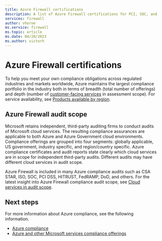 ```yaml
---
title: Azure Firewall certifications
description: A list of Azure Firewall certifications for PCI, SOC, and ISO.
services: firewall
author: vhorne
ms.service: firewall
ms.topic: article
ms.date: 04/28/2023
ms.author: victorh
---
```


# Azure Firewall certifications

To help you meet your own compliance obligations across regulated industries and markets worldwide, Azure maintains the largest compliance portfolio in the industry both in terms of breadth (total number of offerings) and depth (number of [customer-facing services](https://azure.microsoft.com/services/) in assessment scope). For service availability, see [Products available by region](https://azure.microsoft.com/global-infrastructure/services/).

## Azure Firewall audit scope

Microsoft retains independent, third-party auditing firms to conduct audits of Microsoft cloud services. The resulting compliance assurances are applicable to both Azure and Azure Government cloud environments. Compliance offerings are grouped into four segments: globally applicable, US government, industry specific, and region/country specific. Azure compliance certificates and audit reports state clearly which cloud services are in scope for independent third-party audits. Different audits may have different cloud services in audit scope.

Azure Firewall is included in many Azure compliance audits such as CSA STAR, ISO, SOC, PCI DSS, HITRUST, FedRAMP, DoD, and others. For the latest insight into Azure Firewall compliance audit scope, see [Cloud services in audit scope](/azure/compliance/offerings/cloud-services-in-audit-scope).

## Next steps

For more information about Azure compliance, see the following information.

- [Azure compliance](../compliance/index.yml)
- [Azure and other Microsoft services compliance offerings](/azure/compliance/offerings/)
